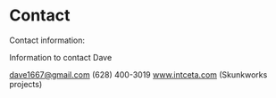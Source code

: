 # Contact
Contact information:

Information to contact Dave

dave1667@gmail.com
(628) 400-3019
www.intceta.com (Skunkworks projects)

